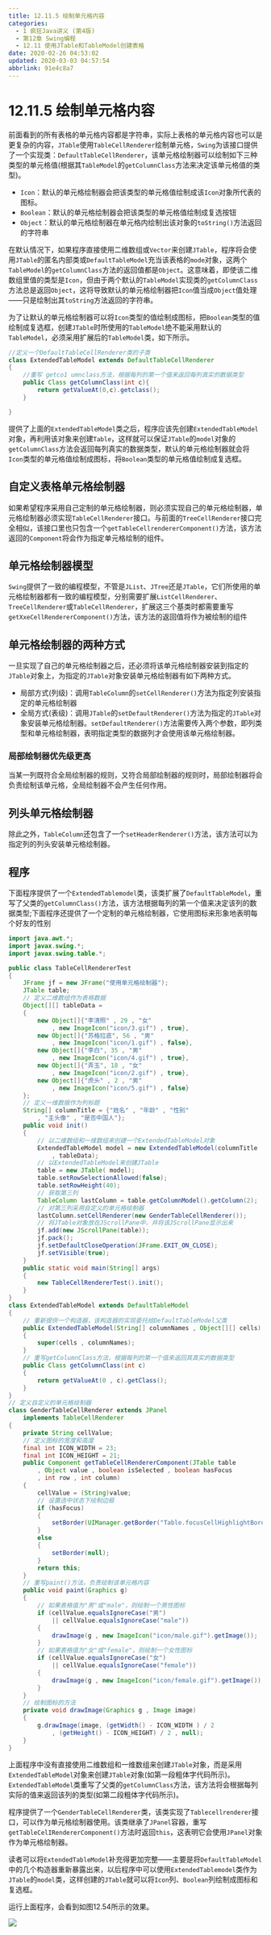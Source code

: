 ```yaml
---
title: 12.11.5 绘制单元格内容
categories: 
  - 1 疯狂Java讲义 (第4版)
  - 第12章 Swing编程
  - 12.11 使用JTable和TableModel创建表格
date: 2020-02-26 04:53:02
updated: 2020-03-03 04:57:54
abbrlink: 91e4c8a7
---
```

# 12.11.5 绘制单元格内容
前面看到的所有表格的单元格内容都是字符串，实际上表格的单元格内容也可以是更复杂的内容，`JTable`使用`TableCellRenderer`绘制单元格，`Swing`为该接口提供了一个实现类：`DefaultTableCellRenderer`，该单元格绘制器可以绘制如下三种类型的单元格值(根据其`TableModel`的`getColumnClass`方法来决定该单元格值的类型)。
- `Icon`：默认的单元格绘制器会把该类型的单元格值绘制成该`Icon`对象所代表的图标。
- `Boolean`：默认的单元格绘制器会把该类型的单元格值绘制成复选按钮
- `Object`：默认的单元格绘制器在单元格内绘制出该对象的`toString()`方法返回的字符串

在默认情况下，如果程序直接使用二维数组或`Vector`来创建`JTable`，程序将会使用`JTable`的匿名内部类或`DefaultTableModel`充当该表格的`mode`对象，这两个`TableModel`的`getColumnClass`方法的返回值都是`Object`。这意味着，即使该二维数组里值的类型是`Icon`，但由于两个默认的`TableModel`实现类的`getColumnClass`方法总是返回`Object`，这将导致默认的单元格绘制器把`Icon`值当成`Object`值处理——只是绘制出其`toString`方法返回的字符串。

为了让默认的单元格绘制器可以将`Icon`类型的值绘制成图标，把`Boolean`类型的值绘制成复选框，创建`JTable`时所使用的`TableModel`绝不能采用默认的`TableModel`，必须采用扩展后的`TableModel`类，如下所示。
```java
//定义一个DefaultTableCellRenderer类的子类
class ExtendedTableModel extends DefaultTableCellRenderer
{
    //重写 getco1 umnclass方法，根据每列的第一个值来返回每列真实的数据类型
    public Class getColumnClass(int c){
        return getValueAt(0,c).getclass();
    }

}
```
提供了上面的`ExtendedTableModel`类之后，程序应该先创建`ExtendedTableModel`对象，再利用该对象来创建`Table`，这样就可以保证`JTable`的`model`对象的`getColumnClass`方法会返回每列真实的数据类型，默认的单元格绘制器就会将`Icon`类型的单元格值绘制成图标，将`Boolean`类型的单元格值绘制成复选框。
## 自定义表格单元格绘制器
如果希望程序采用自己定制的单元格绘制器，则必须实现自己的单元格绘制器，单元格绘制器必须实现`TableCellRenderer`接口。与前面的`TreeCellRenderer`接口完全相似，该接口里也只包含一个`getTableCellrendererComponent()`方法，该方法返回的`Component`将会作为指定单元格绘制的组件。
## 单元格绘制器模型
`Swing`提供了一致的编程模型，不管是`JList`、`JTree`还是`JTable`，它们所使用的单元格绘制器都有一致的编程模型，分别需要扩展`ListCellRenderer`、`TreeCellRenderer`或`TableCellRenderer`，扩展这三个基类时都需要重写`getXxeCellRendererComponent()`方法，该方法的返回值将作为被绘制的组件

## 单元格绘制器的两种方式
一旦实现了自己的单元格绘制器之后，还必须将该单元格绘制器安装到指定的`JTable`对象上，为指定的`JTable`对象安装单元格绘制器有如下两种方式。
- 局部方式(列级)：调用`TableColumn`的`setCellRenderer()`方法为指定列安装指定的单元格绘制器
- 全局方式(表级)：调用`JTable`的`setDefaultRenderer()`方法为指定的`JTable`对象安装单元格绘制器。`setDefaultRenderer()`方法需要传入两个参数，即列类型和单元格绘制器，表明指定类型的数据列才会使用该单元格绘制器。

### 局部绘制器优先级更高
当某一列既符合全局绘制器的规则，又符合局部绘制器的规则时，局部绘制器将会负责绘制该单元格，全局绘制器不会产生任何作用。
## 列头单元格绘制器
除此之外，`TableColumn`还包含了一个`setHeaderRenderer()`方法，该方法可以为指定列的列头安装单元格绘制器。

## 程序
下面程序提供了一个`ExtendedTablemodel`类，该类扩展了`DefaultTableModel`，重写了父类的`getColumnClass()`方法，该方法根据每列的第一个值来决定该列的数据类型;下面程序还提供了一个定制的单元格绘制器，它使用图标来形象地表明每个好友的性别
```java
import java.awt.*;
import javax.swing.*;
import javax.swing.table.*;

public class TableCellRendererTest
{
    JFrame jf = new JFrame("使用单元格绘制器");
    JTable table;
    // 定义二维数组作为表格数据
    Object[][] tableData =
    {
        new Object[]{"李清照" , 29 , "女"
            , new ImageIcon("icon/3.gif") , true},
        new Object[]{"苏格拉底", 56 , "男"
            , new ImageIcon("icon/1.gif") , false},
        new Object[]{"李白", 35 , "男"
            , new ImageIcon("icon/4.gif") , true},
        new Object[]{"弄玉", 18 , "女"
            , new ImageIcon("icon/2.gif") , true},
        new Object[]{"虎头" , 2 , "男"
            , new ImageIcon("icon/5.gif") , false}
    };
    // 定义一维数据作为列标题
    String[] columnTitle = {"姓名" , "年龄" , "性别"
        , "主头像" , "是否中国人"};
    public void init()
    {
        // 以二维数组和一维数组来创建一个ExtendedTableModel对象
        ExtendedTableModel model = new ExtendedTableModel(columnTitle
            , tableData);
        // 以ExtendedTableModel来创建JTable
        table = new JTable( model);
        table.setRowSelectionAllowed(false);
        table.setRowHeight(40);
        // 获取第三列
        TableColumn lastColumn = table.getColumnModel().getColumn(2);
        // 对第三列采用自定义的单元格绘制器
        lastColumn.setCellRenderer(new GenderTableCellRenderer());
        // 将JTable对象放在JScrollPane中，并将该JScrollPane显示出来
        jf.add(new JScrollPane(table));
        jf.pack();
        jf.setDefaultCloseOperation(JFrame.EXIT_ON_CLOSE);
        jf.setVisible(true);
    }
    public static void main(String[] args)
    {
        new TableCellRendererTest().init();
    }
}
class ExtendedTableModel extends DefaultTableModel
{
    // 重新提供一个构造器，该构造器的实现委托给DefaultTableModel父类
    public ExtendedTableModel(String[] columnNames , Object[][] cells)
    {
        super(cells , columnNames);
    }
    // 重写getColumnClass方法，根据每列的第一个值来返回其真实的数据类型
    public Class getColumnClass(int c)
    {
        return getValueAt(0 , c).getClass();
    }
}
// 定义自定义的单元格绘制器
class GenderTableCellRenderer extends JPanel
    implements TableCellRenderer
{
    private String cellValue;
    // 定义图标的宽度和高度
    final int ICON_WIDTH = 23;
    final int ICON_HEIGHT = 21;
    public Component getTableCellRendererComponent(JTable table
        , Object value , boolean isSelected , boolean hasFocus
        , int row , int column)
    {
        cellValue = (String)value;
        // 设置选中状态下绘制边框
        if (hasFocus)
        {
            setBorder(UIManager.getBorder("Table.focusCellHighlightBorder"));
        }
        else
        {
            setBorder(null);
        }
        return this;
    }
    // 重写paint()方法，负责绘制该单元格内容
    public void paint(Graphics g)
    {
        // 如果表格值为"男"或"male"，则绘制一个男性图标
        if (cellValue.equalsIgnoreCase("男")
            || cellValue.equalsIgnoreCase("male"))
        {
            drawImage(g , new ImageIcon("icon/male.gif").getImage());
        }
        // 如果表格值为"女"或"female"，则绘制一个女性图标
        if (cellValue.equalsIgnoreCase("女")
            || cellValue.equalsIgnoreCase("female"))
        {
            drawImage(g , new ImageIcon("icon/female.gif").getImage());
        }
    }
    // 绘制图标的方法
    private void drawImage(Graphics g , Image image)
    {
        g.drawImage(image, (getWidth() - ICON_WIDTH ) / 2
            , (getHeight() - ICON_HEIGHT) / 2 , null);
    }
}
```
上面程序中没有直接使用二维数组和一维数组来创建`JTable`对象，而是采用`ExtendedTableModel`对象来创建`JTable`对象(如第一段粗体字代码所示)。`ExtendedTableModel`类重写了父类的`getColumnClass`方法，该方法将会根据每列实际的值来返回该列的类型(如第二段粗体字代码所示)。

程序提供了一个`GenderTableCellRenderer`类，该类实现了`Tablecellrenderer`接口，可以作为单元格绘制器使用。该类继承了`JPanel`容器，重写`getTableCelIRendererComponent()`方法时返回`this`，这表明它会使用`JPanel`对象作为单元格绘制器。

读者可以将`ExtendedTableModel`补充得更加完整——主要是将`DefaultTableModel`中的几个构造器重新暴露出来，以后程序中可以使用`ExtendedTablemodel`类作为`JTable`的`model`类，这样创建的`JTable`就可以将`Icon`列、`Boolean`列绘制成图标和复选框。

运行上面程序，会看到如图12.54所示的效果。

![](https://raw.githubusercontent.com/lanlan2017/images/master/CrazyJavaHandout4/Chapter12/12.11.5/1.png)
<!-- CrazyJavaHandout4/Chapter12/12.11.5/2 -->
